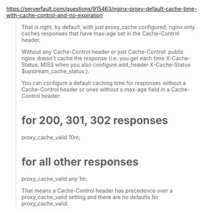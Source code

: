 https://serverfault.com/questions/915463/nginx-proxy-default-cache-time-with-cache-control-and-no-expiration

> That is right, by default, with just proxy_cache configured, nginx only caches responses that have max-age set in the Cache-Control header.
>
> Without any Cache-Control header or just Cache-Control: public nginx doesn't cache the response (i.e. you get each time X-Cache-Status: MISS when you also configure add_header X-Cache-Status $upstream_cache_status;).
>
> You can configure a default caching time for responses without a Cache-Control header or ones without a max-age field in a Cache-Control header:
>
> # for 200, 301, 302 responses
>
> proxy_cache_valid 10m;
>
> # for all other responses
>
> proxy_cache_valid any 1m;
>
> That means a Cache-Control header has precedence over a proxy_cache_valid setting and there are no defaults for proxy_cache_valid.
